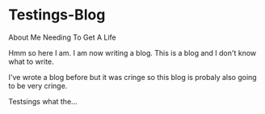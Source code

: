 # Testings-Blog
About Me Needing To Get A Life

Hmm so here I am. I am now writing a blog. This is a blog and I don't know what to write. 

I've wrote a blog before but it was cringe so this blog is probaly also going to be very cringe.

Testsings what the...
